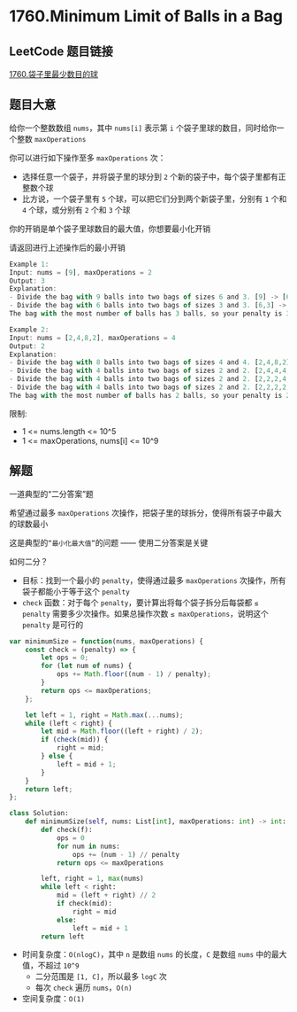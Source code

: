 # 1760.Minimum Limit of Balls in a Bag

## LeetCode 题目链接

[1760.袋子里最少数目的球](https://leetcode.cn/problems/minimum-limit-of-balls-in-a-bag/)

## 题目大意

给你一个整数数组 `nums`，其中 `nums[i]` 表示第 `i` 个袋子里球的数目，同时给你一个整数 `maxOperations` 

你可以进行如下操作至多 `maxOperations` 次：
- 选择任意一个袋子，并将袋子里的球分到 `2` 个新的袋子中，每个袋子里都有正整数个球
- 比方说，一个袋子里有 `5` 个球，可以把它们分到两个新袋子里，分别有 `1` 个和 `4` 个球，或分别有 `2` 个和 `3` 个球

你的开销是单个袋子里球数目的最大值，你想要最小化开销

请返回进行上述操作后的最小开销

```js
Example 1:
Input: nums = [9], maxOperations = 2
Output: 3
Explanation: 
- Divide the bag with 9 balls into two bags of sizes 6 and 3. [9] -> [6,3].
- Divide the bag with 6 balls into two bags of sizes 3 and 3. [6,3] -> [3,3,3].
The bag with the most number of balls has 3 balls, so your penalty is 3 and you should return 3.

Example 2:
Input: nums = [2,4,8,2], maxOperations = 4
Output: 2
Explanation:
- Divide the bag with 8 balls into two bags of sizes 4 and 4. [2,4,8,2] -> [2,4,4,4,2].
- Divide the bag with 4 balls into two bags of sizes 2 and 2. [2,4,4,4,2] -> [2,2,2,4,4,2].
- Divide the bag with 4 balls into two bags of sizes 2 and 2. [2,2,2,4,4,2] -> [2,2,2,2,2,4,2].
- Divide the bag with 4 balls into two bags of sizes 2 and 2. [2,2,2,2,2,4,2] -> [2,2,2,2,2,2,2,2].
The bag with the most number of balls has 2 balls, so your penalty is 2, and you should return 2.
```

限制:
- 1 <= nums.length <= 10^5
- 1 <= maxOperations, nums[i] <= 10^9

## 解题

一道典型的“二分答案”题

希望通过最多 `maxOperations` 次操作，把袋子里的球拆分，使得所有袋子中最大的球数最小

这是典型的`“最小化最大值”`的问题 —— 使用二分答案是关键

如何二分？
- 目标：找到一个最小的 `penalty`，使得通过最多 `maxOperations` 次操作，所有袋子都能小于等于这个 `penalty`
- `check` 函数：对于每个 `penalty`，要计算出将每个袋子拆分后每袋都 `≤ penalty` 需要多少次操作。如果总操作次数 `≤ maxOperations`，说明这个 `penalty` 是可行的

```js
var minimumSize = function(nums, maxOperations) {
    const check = (penalty) => {
        let ops = 0;
        for (let num of nums) {
            ops += Math.floor((num - 1) / penalty);
        }
        return ops <= maxOperations;
    }; 

    let left = 1, right = Math.max(...nums);
    while (left < right) {
        let mid = Math.floor((left + right) / 2);
        if (check(mid)) {
            right = mid;
        } else {
            left = mid + 1;
        }
    }
    return left;
};
```
```python
class Solution:
    def minimumSize(self, nums: List[int], maxOperations: int) -> int:
        def check(f):
            ops = 0
            for num in nums:
                ops += (num - 1) // penalty
            return ops <= maxOperations

        left, right = 1, max(nums)
        while left < right:
            mid = (left + right) // 2
            if check(mid):
                right = mid
            else:
                left = mid + 1
        return left
```

- 时间复杂度：`O(nlogC)`，其中 `n` 是数组 `nums` 的长度，`C` 是数组 `nums` 中的最大值，不超过 `10^9`
  - 二分范围是 `[1, C]`，所以最多 `logC` 次
  - 每次 `check` 遍历 `nums`，`O(n)`
- 空间复杂度：`O(1)`